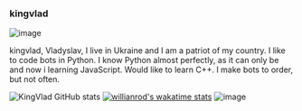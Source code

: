 ### kingvlad

![image](https://user-images.githubusercontent.com/99832659/217799048-df889e35-8e95-4a47-b15a-19f748c6b783.png)

kingvlad, Vladyslav, I live in Ukraine and I am a patriot of my country. I like to code bots in Python. I know Python almost perfectly, as it can only be and now i learning JavaScript. Would like to learn C++. I make bots to order, but not often.

![KingVlad GitHub stats](https://github-readme-stats.vercel.app/api?username=kingvlad1&show_icons=true&bg_color=00000000)
[![willianrod's wakatime stats](https://github-readme-stats.vercel.app/api/wakatime?username=kingvlad1)](https://github.com/anuraghazra/github-readme-stats)
![image](https://img.shields.io/badge/kingvlad-python-blue)
